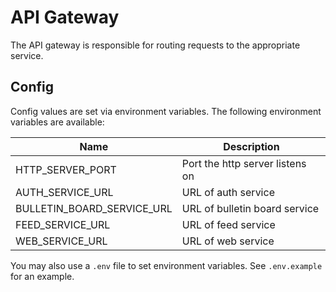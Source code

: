 # API Gateway

The API gateway is responsible for routing requests to the appropriate service.

## Config

Config values are set via environment variables. The following environment variables are available:

| Name | Description |
| ---- | ----------- |
| HTTP_SERVER_PORT | Port the http server listens on |
| AUTH_SERVICE_URL | URL of auth service |
| BULLETIN_BOARD_SERVICE_URL | URL of bulletin board service |
| FEED_SERVICE_URL | URL of feed service |
| WEB_SERVICE_URL | URL of web service |

You may also use a `.env` file to set environment variables. See `.env.example` for an example.
